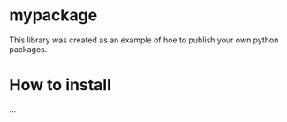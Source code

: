 #  mypackage

This library was created as an example of hoe to publish your own python packages.

# How to install
...